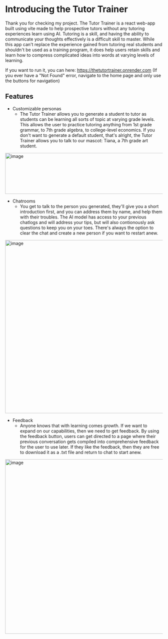 # Introducing the Tutor Trainer

Thank you for checking my project. The Tutor Trainer is a react web-app built using vite made to help prospective tutors without any tutoring experiences learn using AI. Tutoring is a skill, and having the ability to communicate your thoughts effectively is a difficult skill to master. While this app can't replace the experience gained from tutoring real students and shouldn't be used as a training program, it does help users retain skills and learn how to compress complicated ideas into words at varying levels of learning. 

If you want to run it, you can here: https://thetutortrainer.onrender.com
(If you ever have a "Not Found" error, navigate to the home page and only use the buttons for navigation)

## Features

- Customizable personas
  - The Tutor Trainer allows you to generate a student to tutor as students can be learning all sorts of topic at varying grade levels. This allows the user to practice tutoring anything from 1st grade grammar, to 7th grade algebra, to college-level economics. If you don't want to generate a default student, that's alright, the Tutor Trainer allows you to talk to our mascot: Tiana, a 7th grade art student.

 <img width="707" height="131" alt="image" src="https://github.com/user-attachments/assets/2cfb8c38-d75b-4afb-997b-ddaf935141bc" />


- Chatrooms
  - You get to talk to the person you generated, they'll give you a short introduction first, and you can address them by name, and help them with their troubles. The AI model has access to your previous chatlogs and will address your tips, but will also contionously ask questions to keep you on your toes. There's always the option to clear the chat and create a new person if you want to restart anew.

<img width="934" height="553" alt="image" src="https://github.com/user-attachments/assets/3be3721a-cd73-469b-a40e-fcf54e7eaef9" />
    
- Feedback
  -   Anyone knows that with learning comes growth. If we want to expand on our capabilities, then we need to get feedback. By using the feedback button, users can get directed to a page where their previous conversation gets compiled into comprehensive feedback for the user to use later. If they like the feedback, then they are free to download it as a .txt file and return to chat to start anew.
 
<img width="930" height="557" alt="image" src="https://github.com/user-attachments/assets/1a9322dd-a92b-4cba-b30d-26e844754fb7" />

